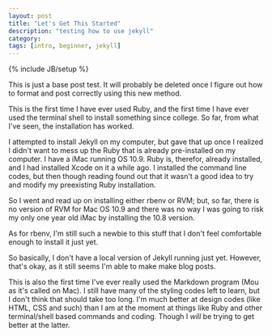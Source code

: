```yaml
---
layout: post
title: "Let's Get This Started"
description: "testing how to use jekyll"
category:
tags: [intro, beginner, jekyll]
---
```


{% include JB/setup %}

This is just a base post test. It will probably be deleted once I figure out how to format and post correctly using this new method.

This is the first time I have ever used Ruby, and the first time I have ever used the terminal shell to install something since college. So far, from what I've seen, the installation has worked.

<!--more-->

I attempted to install Jekyll on my computer, but gave that up once I realized I didn't want to mess up the Ruby that is already pre-installed on my computer. I have a iMac running OS 10.9. Ruby is, therefor, already installed, and I had installed Xcode on it a while ago. I installed the command line codes, but then though reading found out that it wasn't a good idea to try and modify my preexisting Ruby installation.

So I went and read up on installing either rbenv or RVM; but, so far, there is no version of RVM for Mac OS 10.9 and there was no way I was going to risk my only one year old iMac by installing the 10.8 version.

As for rbenv, I'm still such a newbie to this stuff that I don't feel comfortable enough to install it just yet.

So basically, I don't have a local version of Jekyll running just yet. However, that's okay, as it still seems I'm able to make make blog posts.

This is also the first time I've ever really used the Markdown program (Mou as it's called on Mac). I still have many of the styling codes left to learn, but I don't think that should take too long. I'm much better at design codes (like HTML, CSS and such) than I am at the moment at things like Ruby and other terminal/shell based commands and coding. Though I _will_ be trying to get better at the latter. 
